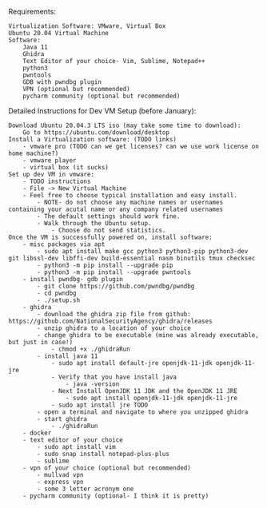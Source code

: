 Requirements:

	Virtualization Software: VMware, Virtual Box
	Ubuntu 20.04 Virtual Machine
	Software:
		Java 11
		Ghidra
		Text Editor of your choice- Vim, Sublime, Notepad++
		python3
		pwntools
		GDB with pwndbg plugin
		VPN (optional but recommended)
		pycharm community (optional but recommended)
	
	
Detailed Instructions for Dev VM Setup (before January):

	Download Ubuntu 20.04.3 LTS iso (may take some time to download):
		Go to https://ubuntu.com/download/desktop
	Install a Virtualization software: (TODO links)
		- vmware pro (TODO can we get licenses? can we use work license on home machine?)
		- vmware player
		- virtual box (it sucks)
	Set up dev VM in vmware:
		- TODO instructions
		- File -> New Virtual Machine
		- Feel free to choose typical installation and easy install. 
		 	- NOTE- do not choose any machine names or usernames containing your acutal name or any company related usernames
			- The default settings should work fine.
			- Walk through the Ubuntu setup. 
				- Choose do not send statistics.
	Once the VM is successfully powered on, install software:
		- misc packages via apt
			- sudo apt install make gcc python3 python3-pip python3-dev git libssl-dev libffi-dev build-essential nasm binutils tmux checksec
			- python3 -m pip install --upgrade pip
			- python3 -m pip install --upgrade pwntools
		- install pwndbg- gdb plugin
			- git clone https://github.com/pwndbg/pwndbg
			- cd pwndbg
			- ./setup.sh
		- ghidra
			- download the ghidra zip file from github: https://github.com/NationalSecurityAgency/ghidra/releases
			- unzip ghidra to a location of your choice
			- change ghidra to be executable (mine was already executable, but just in case!)
				- chmod +x ./ghidraRun
			- install java 11
				- sudo apt install default-jre openjdk-11-jdk openjdk-11-jre
				- Verify that you have install java
					- java -version
				- Next Install OpenJDK 11 JDK and the OpenJDK 11 JRE
					- sudo apt install openjdk-11-jdk openjdk-11-jre
				- sudo apt install jre TODO
			- open a terminal and navigate to where you unzipped ghidra
			- start ghidra
				- ./ghidraRun
		- docker
		- text editor of your choice
			- sudo apt install vim 
			- sudo snap install notepad-plus-plus
			- sublime
		- vpn of your choice (optional but recommended)
			- mullvad vpn
			- express vpn
			- some 3 letter acronym one 
		- pycharm community (optional- I think it is pretty)
	
